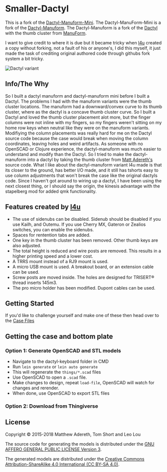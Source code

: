 # Smaller-Dactyl

This is a fork of the [Dactyl-Manuform-Mini](https://github.com/l4u/dactyl-manuform-mini-keyboard). The Dactyl-ManuForm-Mini is a fork of the [Dactyl-Manuform](https://github.com/tshort/dactyl-keyboard). The Dactyl-Manuform is a fork of the [Dactyl](https://github.com/adereth/dactyl-keyboard) with the thumb cluster from [ManuForm](https://github.com/jeffgran/ManuForm).

I want to give credit to where it is due but it became tricky when [l4u](https://github.com/l4u) created a copy without forking, not a fault of his or anyone's, I did this myself, it just made the task of crediting original authored code through githubs fork system a bit tricky.

![Dactyl variant](guide/Mint-dactyl.PNG)

## Info/The Why

So I built a dactyl manuform and dactyl-manuform mini before I built a Dactyl. The problems I had with the manuform variants were the thumb cluster locations. The manuform had a downward/convex curve to its thumb cluster, where as the dactyl is a concave thumb cluster curve. So I built a Dactyl and loved the thumb cluster placement alot more, but the finger columns were not inline with my fingers, so my fingers weren't sitting on my home row keys when neutral like they were on the manuform variants. Modifiying the column placements was really hard for me on the Dactyl source code because the case would break when moving the column coordinates, leaving holes and weird artifacts. As someone with no OpenSCAD or Clojure experience, the dactyl-manuform was much easier to understand and modify than the Dactyl. So I tried to make the dactyl-manuform into a dactyl by taking the thumb cluster from [Matt Adereth's](https://github.com/adereth/) source code. What I like about the dactyl-manuform variant l4u made is that its closer to the ground, has better I/O made, and it still has tshorts easy to use column adjustments that won't break the case like the original dactyls code. Since I haven't got around to wiring up a dactyl, I have been using the next closest thing, or I should say the origin, the kinesis advantage with the stapelberg mod for added qmk functionality.

## Features created by [l4u](https://github.com/l4u/dactyl-manuform-mini-keyboard)

- The use of sidenubs can be disabled. Sidenub should be disabled if you use Kailh, and Outemu. If you use Cherry MX, Gateron or Zealios switches, you can enable the sidenubs.
- Spaces for rentention tabs are added.
- One key in the thumb cluster has been removed. Other thumb keys are also adjusted.
- The total height is reduced and wire posts are removed. This results in a
  higher printing speed and a lower cost.
- A TRRS mount instead of a RJ9 mount is used.
- A micro USB mount is used. A breakout board, or an extension cable can be used.
- Screw posts are moved inside. The holes are designed for TRISERT® thread inserts 145m3.
- The pro micro holder has been modified. Dupont cables can be used.

## Getting Started

If you'd like to challenge yourself and make one of these then head over to the [Case Files](https://github.com/tleytek/Smaller-Dactyl/tree/master/Case%20Files)

## Getting the case and bottom plate

### Option 1: Generate OpenSCAD and STL models

- Navigate to the dactyl-keyboard folder in CMD
- Run `lein generate` or `lein auto generate`
- This will regenerate the `things/*.scad` files
- Use OpenSCAD to open a `.scad` file.
- Make changes to design, repeat `load-file`, OpenSCAD will watch for changes and rerender.
- When done, use OpenSCAD to export STL files

### Option 2: Download from Thingiverse

## License

Copyright © 2015-2018 Matthew Adereth, Tom Short and Leo Lou

The source code for generating the models is distributed under the [GNU AFFERO GENERAL PUBLIC LICENSE Version 3](LICENSE).

The generated models are distributed under the [Creative Commons Attribution-ShareAlike 4.0 International (CC BY-SA 4.0)](LICENSE-models).
